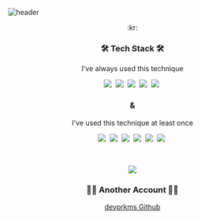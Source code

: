 ![header](https://capsule-render.vercel.app/api?type=waving&color=a81&height=250&section=header&text=Moomsoo&fontSize=70&animation=twinkling&fontColor=fff&fontAlign=75&fontAlignY=40)

<p align="center">:kr:</p>

<h3 align="center">🛠 Tech Stack 🛠</h3>

<p align="center"> I've always used this technique </p>

<p align="center">
  <img src="https://img.shields.io/badge/Java-007396?style=flat-square&logo=Java&logoColor=white"/></a>&nbsp
  <img src="https://img.shields.io/badge/SpringBoot-6DB33F?style=flat-square&logo=Spring&logoColor=white"/></a>&nbsp
  <img src="https://img.shields.io/badge/Mysql-E6B91E?style=flat-square&logo=MySql&logoColor=white"/></a>&nbsp
  <img src="https://img.shields.io/badge/Javascript-ffb13b?style=flat-square&logo=javascript&logoColor=white"/></a>&nbsp
  <img src="https://img.shields.io/badge/css-1572B6?style=flat-square&logo=css3&logoColor=white"/></a>&nbsp
</p>

<h3 align="center"> & </h3>
<p align="center"> I've used this technique at least once </p>

<p align="center">
  <img src="https://img.shields.io/badge/Python-informational?style=flat-square&logo=Python&logoColor=white"/></a>&nbsp
  <img src="https://img.shields.io/badge/R-blue?style=flat-square&logo=R&logoColor=white"/></a>&nbsp
  <img src="https://img.shields.io/badge/React-blue?style=flat-square&logo=React&logoColor=white"/></a>&nbsp
  <img src="https://img.shields.io/badge/Oracle-orange?style=flat-square&logo=Oracle&logoColor=white"/></a>&nbsp
  <img src="https://img.shields.io/badge/TensorFlow-orange?style=flat-square&logo=Tensorflow&logoColor=white"/></a>&nbsp
  <img src="https://img.shields.io/badge/NodeJS-green?style=flat-square&logo=Node.js&logoColor=white"/></a>&nbsp
</p>
<br>

<p align="center">
<img align='center' src="http://mazassumnida.wtf/api/v2/generate_badge?boj=devprkms">
</p>

<h3 align="center">🙍‍♂️ Another Account 🙍‍♂️</h3>
<p align="center"><a target="_blank" href="https://github.com/devprkms">devprkms Github</a></p>
